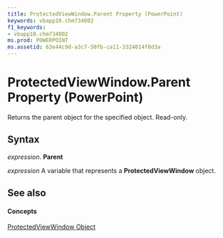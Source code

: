 ```yaml
---
title: ProtectedViewWindow.Parent Property (PowerPoint)
keywords: vbapp10.chm734002
f1_keywords:
- vbapp10.chm734002
ms.prod: POWERPOINT
ms.assetid: 63e44c9d-a3c7-50fb-ca11-3324014f0d3a
---
```



# ProtectedViewWindow.Parent Property (PowerPoint)

Returns the parent object for the specified object. Read-only.


## Syntax

 _expression_. **Parent**

 _expression_ A variable that represents a **ProtectedViewWindow** object.


## See also


#### Concepts


[ProtectedViewWindow Object](protectedviewwindow-object-powerpoint.md)

